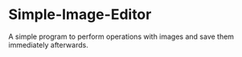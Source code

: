 # Simple-Image-Editor
A simple program to perform operations with images and save them immediately afterwards.
